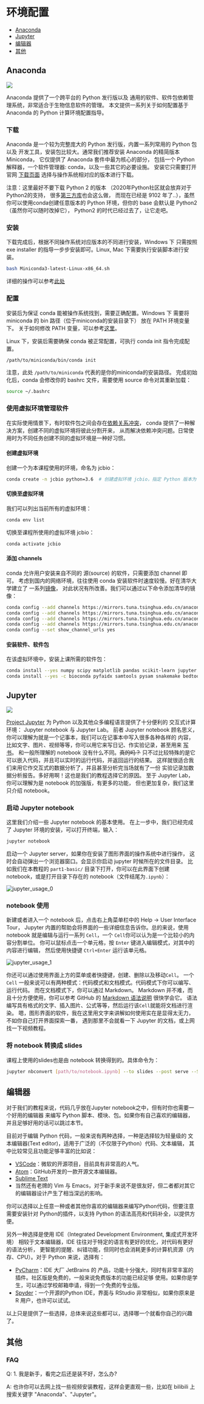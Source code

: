 # 环境配置

+ [Anaconda](#Anaconda)
+ [Jupyter](#Jupyter)
+ [编辑器](#编辑器)
+ [其他](#其他)

## Anaconda

![](https://www.anaconda.com/wp-content/uploads/2018/06/cropped-Anaconda_horizontal_RGB-1-600x102.png)

Anaconda 提供了一个跨平台的 Python 发行版以及
通用的软件、软件包依赖管理系统，非常适合于生物信息软件的管理。
本文提供一系列关于如何配置基于 Anaconda 的 Python 计算环境配置指导。

### 下载

Anaconda 是一个较为完整庞大的 Python 发行版，内置一系列常用的 Python 包以及
开发工具，安装包比较大。通常我们推荐安装 Anaconda 的精简版本 Miniconda，
它仅提供了 Anaconda 套件中最为核心的部分，
包括一个 Python 解释器，一个软件管理器: conda，以及一些其它的必要设施。
安装它只需要打开官网
[下载页面](https://docs.conda.io/en/latest/miniconda.html)
选择与操作系统相对应的版本进行下载。

注意：这里最好不要下载 Python 2 的版本
（2020年Python社区就会放弃对于Python2的支持，
很多[第三方库](https://python3statement.org/)也会这么做，
而现在已经是 9102 年了..），虽然你可以使用conda创建任意版本的
Python 环境，但你的 base 会默认是 Python2（虽然你可以随时改掉它），
Python2 的时代已经过去了，让它走吧。

### 安装

下载完成后，根据不同操作系统对应版本的不同进行安装，Windows 下
只需按照 exe installer 的指导一步步安装即可。Linux, Mac
下需要执行安装脚本进行安装。

``` bash
bash Miniconda3-latest-Linux-x86_64.sh
```

详细的操作可以参考[此处](https://conda.io/projects/conda/en/latest/user-guide/install/index.html)

### 配置

安装后为保证 conda 能被操作系统找到，需要正确配置。Windows 下
需要将 miniconda 的 bin 路径（位于miniconda的安装目录下）
放在 PATH 环境变量下。
关于如何修改 PATH 变量，可以参考[这里](https://www.architectryan.com/2018/03/17/add-to-the-path-on-windows-10/)。

Linux 下，安装后需要确保 conda 被正常配置，可执行 conda init 指令完成配置。

``` bash
/path/to/miniconda/bin/conda init
```

注意，此处 `/path/to/miniconda` 代表的是你的miniconda的安装路径。
完成初始化后，conda 会修改你的 bashrc 文件，需要使用 source 命令对其重新加载：

``` bash
source ~/.bashrc
```

### 使用虚拟环境管理软件

在实际使用情景下，有时软件包之间会存在[依赖关系冲突](https://en.wikipedia.org/wiki/Dependency_hell)，
conda 提供了一种解决方案，创建不同的虚拟环境将彼此分割开来，
从而解决依赖冲突问题。日常使用时为不同任务创建不同的虚拟环境是一种好习惯。

#### 创建虚拟环境

创建一个为本课程使用的环境，命名为 jcbio：

``` bash
conda create -n jcbio python=3.6  # 创建虚拟环境 jcbio，指定 Python 版本为 3.6
```

#### 切换至虚拟环境

我们可以列出当前所有的虚拟环境：

``` bash
conda env list
```

切换至课程所使用的虚拟环境 jcbio：

``` bash
conda activate jcbio
```

#### 添加 channels

conda 允许用户安装来自不同的 源(source) 的软件，只需要添加 channel 即可。
考虑到国内的网络环境，往往使用 conda 安装软件时速度较慢。好在清华大学建立了
一系列[镜像](https://mirrors.tuna.tsinghua.edu.cn/help/anaconda/)，
对此状况有所改善。我们可以通过以下命令添加清华的镜像：

```bash
conda config --add channels https://mirrors.tuna.tsinghua.edu.cn/anaconda/pkgs/free/
conda config --add channels https://mirrors.tuna.tsinghua.edu.cn/anaconda/pkgs/main/
conda config --add channels https://mirrors.tuna.tsinghua.edu.cn/anaconda/cloud/conda-forge/
conda config --add channels https://mirrors.tuna.tsinghua.edu.cn/anaconda/cloud/bioconda/
conda config --set show_channel_urls yes

```

#### 安装软件、软件包

在该虚拟环境中，安装上课所需的软件包：

``` bash
conda install --yes numpy scipy matplotlib pandas scikit-learn jupyter bokeh biopython
conda install --yes -c bioconda pyfaidx samtools pysam snakemake bedtools htslib
```

## Jupyter

![](https://jupyter.org/assets/jupyterpreview.png)

[Project Jupyter](https://jupyter.org/) 
为 Python 以及其他众多编程语言提供了十分便利的
交互式计算环境： Jupyter notebook 与 Jupyter Lab。
前者 Jupyter notebook 顾名思义，你可以理解为就是一个记事本，我们可以在记事本中写入很多各种各样的 内容，比如文字、图片、视频等等，你可以用它来写日记、作实验记录，甚至用来
[写书](https://jupyter.org/jupyter-book/intro.html)。
和一般所理解的 notebook 没有什么不同。<del>真的吗？</del>
只不过比较特殊的是它可以嵌入代码，并且可以实时的运行代码，并返回运行的结果。
这样就很适合我们来用它作交互式的数据分析了，并且甚至分析完当场就有了一份
实验记录加数据分析报告。多好用啊！这也是我们的教程选择它的原因。
至于 Jupyter Lab，你可以理解为是 notebook 的加强版，有更多的功能，
但也更加复杂，我们这里只介绍 notebook。

### 启动 Jupyter notebook

这里我们介绍一些 Jupyter notebook 的基本使用。
在上一步中，我们已经完成了 Jupyter 环境的安装，可以打开终端，输入：

``` bash
jupyter notebook
```

启动一个 Jupyter server，如果你在安装了图形界面的操作系统中进行操作，
这时会自动弹出一个浏览器窗口。会显示你启动 jupyter 时候所在的文件目录。
比如我们在本教程的 `part1-basic/` 目录下打开，你可以在此界面下创建
notebook，或是打开目录下存在的 notebook（文件结尾为`.ipynb`）：

![jupyter_usage_0](./img/jupyter_usage_0.png)

### notebook 使用

新建或者进入一个 notebook 后，点击右上角菜单栏中的 Help -> User Interface Tour，
Jupyter 内置的帮助会将界面的一些详细信息告诉你。总的来说，使用 notebook
就是编辑与运行一系列 `Cell`，一个 `Cell`你可以认为是一个比较小的内容分割单位。
你可以鼠标点击一个单元格，按 `Enter` 键进入编辑模式，对其中的内容进行编辑，
然后使用快捷键 `Ctrl+Enter` 运行该单元格。

![jupyter_usage_1](./img/jupyter_usage_1.png)

你还可以通过使用界面上方的菜单或者快捷键，创建、删除以及移动`Cell`。
一个 `Cell` 一般来说可以有两种模式：代码模式和文档模式。代码模式下你可以编写、运行代码。
而在文档模式下，你可以通过 Markdown。
Markdown 并不难，而且十分方便使用，你可以参考 GitHub 的
[Markdown 语法说明](https://github.com/adam-p/markdown-here/wiki/Markdown-Cheatsheet)
很快学会它。
语法编写具有格式的文字、插入图片、公式等等，然后运行该`Cell`就能将文档进行渲染。
嗯，图形界面的软件，我在这里用文字来讲解如何使用实在是显得太无力，不如你自己打开界面探索一番，
遇到那里不会就看一下 Jupyter 的文档，或上网找一下视频教程。

### 将 notebook 转换成 slides

课程上使用的slides也是由 notebook 转换得到的。具体命令为：

``` bash
jupyter nbconvert [path/to/notebook.ipynb] --to slides --post serve --SlidesExporter.reveal_scroll=True --SlidesExporter.reveal_transition=none
```

## 编辑器

对于我们的教程来说，代码几乎放在Jupyter notebook之中，但有时你也需要一个好用的编辑器
来编写 Python 脚本、模块、包。如果你有自己喜欢的编辑器，并且足够好用的话可以跳过本节。

目前对于编辑 Python 代码，一般来说有两种选择，一种是选择较为轻量级的
文本编辑器(Text editor)，适用于广泛的（不仅限于Python）代码、文本编辑，
其中比较常见且功能足够丰富的比如说：

+ [VSCode](https://code.visualstudio.com/)：微软的开源项目，目前具有非常高的人气。
+ [Atom](https://atom.io/)：GitHub开发的一款开源文本编辑器。
+ [Sublime Text](https://www.sublimetext.com/)
+ 当然还有老牌的 Vim 与 Emacs，对于新手来说不是很友好，但二者都对其它的编辑器设计产生了相当深远的影响。

你可以选择以上任意一种或者其他你喜欢的编辑器来编写Python代码，但要注意需要安装针对
Python的插件，以支持 Python 的语法高亮和代码补全，以提供方便。

另外一种选择是使用 IDE（Integrated Development Environment, 集成式开发环境）
相较于文本编辑器，IDE 往往对于特定的语言有更好的优化，对代码有更好的语法分析，
更智能的提醒、纠错功能，但同时也会消耗更多的计算机资源（内存、CPU）。对于 Python
来说，选择有：

+ [PyCharm](https://www.jetbrains.com/pycharm/)：IDE 大厂 JetBrains 的
产品，功能十分强大，同时有非常丰富的插件。社区版是免费的，一般来说免费版本的功能已经足够
使用。如果你是学生，可以通过学校邮箱申请，得到一个免费的专业版。
+ [Spyder](https://www.spyder-ide.org/)：一个开源的Python IDE，界面与
RStudio 非常相似，如果你原来是 R 用户，也许可以试试。

以上只是提供了一些选择，总体来说这些都可以，选择哪一个就看你自己的兴趣了。

## 其他

### FAQ

Q: 1. 我是新手，看完之后还是装不好，怎么办?

A: 也许你可以去网上找一些视频安装教程，这样会更直观一些，比如在 bilibili 上搜索关键字
"Anaconda"、"Jupyter"。
